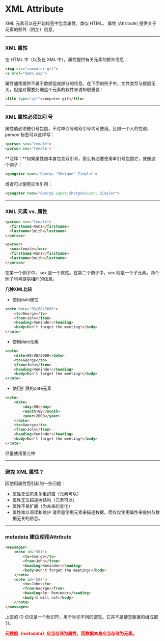 # XML Attribute

XML 元素可以在开始标签中包含属性，类似 HTML。
属性 (Attribute) 提供关于元素的额外（附加）信息。

-------


### XML 属性
在 HTML 中（以及在 XML 中），属性提供有关元素的额外信息：
``` html
<img src="computer.gif">
<a href="demo.asp"> 
```
属性通常提供不属于数据组成部分的信息。在下面的例子中，文件类型与数据无关，但是对需要处理这个元素的软件来说却很重要：
```html
<file type="gif">computer.gif</file>
```

-------

### XML 属性必须加引号
属性值必须被引号包围，不过单引号和双引号均可使用。比如一个人的性别，person 标签可以这样写：
``` html
<person sex="female">
<person sex='female'>
```
**注释：**如果属性值本身包含双引号，那么有必要使用单引号包围它，就像这个例子：
```html
<gangster name='George "Shotgun" Ziegler'>
```
或者可以使用实体引用：
```html
<gangster name="George &quot;Shotgun&quot; Ziegler">
```

-------

### XML 元素 vs. 属性
```html
<person sex="female">
  <firstname>Anna</firstname>
  <lastname>Smith</lastname>
</person> 

<person>
  <sex>female</sex>
  <firstname>Anna</firstname>
  <lastname>Smith</lastname>
</person> 
```

在第一个例子中，sex 是一个属性。在第二个例子中，sex 则是一个子元素。两个例子均可提供相同的信息。

**几种XML比较**

* 使用date属性

```html
<note date="08/08/2008">
	<to>George</to>
	<from>John</from>
	<heading>Reminder</heading>
	<body>Don't forget the meeting!</body>
</note>
```

* 使用date元素

```xml
<note>
	<date>08/08/2008</date>
	<to>George</to>
	<from>John</from>
	<heading>Reminder</heading>
	<body>Don't forget the meeting!</body>
</note>
```

*  使用扩展的date元素

```html
<note>
	<date>
		<day>08</day>
		<month>08</month>
		<year>2008</year>
	</date>
	<to>George</to>
	<from>John</from>
	<heading>Reminder</heading>
	<body>Don't forget the meeting!</body>
</note>
```
尽量使用第三种

-------
### 避免 XML 属性？
因使用属性而引起的一些问题：
* 属性无法包含多重的值（元素可以）
* 属性无法描述树结构（元素可以）
* 属性不易扩展（为未来的变化）
* 属性难以阅读和维护
请尽量使用元素来描述数据。而仅仅使用属性来提供与数据无关的信息。


-------
### metadata 建议使用Attribute
```html
<messages>
	<note id="501">
		<to>George</to>
		<from>John</from>
		<heading>Reminder</heading>
		<body>Don't forget the meeting!</body>
	</note>
	<note id="502">
		<to>John</to>
		<from>George</from>
		<heading>Re: Reminder</heading>
		<body>I will not</body>
	</note>
</messages>
```
上面的 ID 仅仅是一个标识符，用于标识不同的便签。它并不是便签数据的组成部分。

<font color='red'><strong>元数据（metadata）应当存储为属性，而数据本身应当存储为元素。</strong></font>
